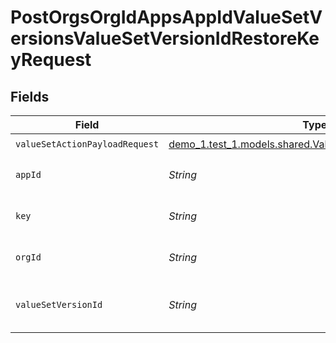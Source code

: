 # PostOrgsOrgIdAppsAppIdValueSetVersionsValueSetVersionIdRestoreKeyRequest


## Fields

| Field                                                                                                           | Type                                                                                                            | Required                                                                                                        | Description                                                                                                     |
| --------------------------------------------------------------------------------------------------------------- | --------------------------------------------------------------------------------------------------------------- | --------------------------------------------------------------------------------------------------------------- | --------------------------------------------------------------------------------------------------------------- |
| `valueSetActionPayloadRequest`                                                                                  | [demo_1.test_1.models.shared.ValueSetActionPayloadRequest](../../models/shared/ValueSetActionPayloadRequest.md) | :heavy_check_mark:                                                                                              | N/A                                                                                                             |
| `appId`                                                                                                         | *String*                                                                                                        | :heavy_check_mark:                                                                                              | The Application ID.<br/><br/>                                                                                   |
| `key`                                                                                                           | *String*                                                                                                        | :heavy_check_mark:                                                                                              | Key of the value to be restored.<br/><br/>                                                                      |
| `orgId`                                                                                                         | *String*                                                                                                        | :heavy_check_mark:                                                                                              | The Organization ID.<br/><br/>                                                                                  |
| `valueSetVersionId`                                                                                             | *String*                                                                                                        | :heavy_check_mark:                                                                                              | The ValueSetVersion ID.<br/><br/>                                                                               |